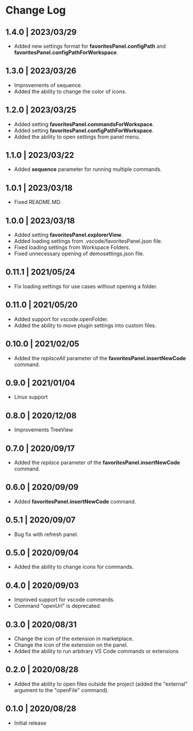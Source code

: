 # Change Log

## 1.4.0 | 2023/03/29
- Added new settings format for __favoritesPanel.configPath__ and __favoritesPanel.configPathForWorkspace__.

## 1.3.0 | 2023/03/26
- Improvements of sequence.
- Added the ability to change the color of icons.

## 1.2.0 | 2023/03/25
- Added setting __favoritesPanel.commandsForWorkspace__.
- Added setting __favoritesPanel.configPathForWorkspace__.
- Added the ability to open settings from panel menu.

## 1.1.0 | 2023/03/22
- Added __sequence__ parameter for running multiple commands.

## 1.0.1 | 2023/03/18
- Fixed README.MD.

## 1.0.0 | 2023/03/18
- Added setting __favoritesPanel.explorerView__.
- Added loading settings from .vscode/favoritesPanel.json file.
- Fixed loading settings from Workspace Folders.
- Fixed unnecessary opening of demosettings.json file.

## 0.11.1 | 2021/05/24
- Fix loading settings for use cases without opening a folder.

## 0.11.0 | 2021/05/20
- Added support for vscode.openFolder.
- Added the ability to move plugin settings into custom files.

## 0.10.0 | 2021/02/05
- Added the _replaceAll_ parameter of the __favoritesPanel.insertNewCode__ command.

## 0.9.0 | 2021/01/04
- Linux support

## 0.8.0 | 2020/12/08
- Improvements TreeView

## 0.7.0 | 2020/09/17

- Added the _replace_ parameter of the __favoritesPanel.insertNewCode__ command.

## 0.6.0 | 2020/09/09

- Added __favoritesPanel.insertNewCode__ command.


## 0.5.1 | 2020/09/07

- Bug fix with refresh panel.

## 0.5.0 | 2020/09/04

- Added the ability to change icons for commands.

## 0.4.0 | 2020/09/03

- Improved support for vscode commands.
- Command "openUrl" is deprecated.

## 0.3.0 | 2020/08/31

- Change the icon of the extension in marketplace.
- Change the icon of the extension on the panel.
- Added the ability to run arbitrary VS Code commands or extensions

## 0.2.0 | 2020/08/28

- Added the ability to open files outside the project (added the "external" argument to the "openFile" command).

## 0.1.0 | 2020/08/28

- Initial release
